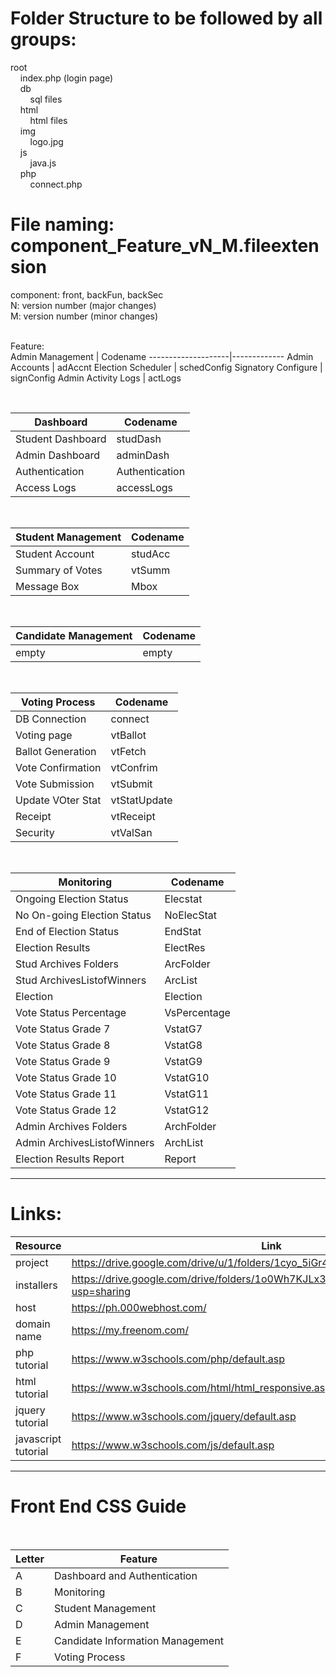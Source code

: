 # Folder Structure to be followed by all groups:  
root  
&nbsp;&nbsp;&nbsp;&nbsp;index.php (login page)  
&nbsp;&nbsp;&nbsp;&nbsp;db  
&nbsp;&nbsp;&nbsp;&nbsp;&nbsp;&nbsp;&nbsp;&nbsp;sql files  
&nbsp;&nbsp;&nbsp;&nbsp;html  
&nbsp;&nbsp;&nbsp;&nbsp;&nbsp;&nbsp;&nbsp;&nbsp;html files  
&nbsp;&nbsp;&nbsp;&nbsp;img  
&nbsp;&nbsp;&nbsp;&nbsp;&nbsp;&nbsp;&nbsp;&nbsp;logo.jpg  
&nbsp;&nbsp;&nbsp;&nbsp;js  
&nbsp;&nbsp;&nbsp;&nbsp;&nbsp;&nbsp;&nbsp;&nbsp;java.js  
&nbsp;&nbsp;&nbsp;&nbsp;php  
&nbsp;&nbsp;&nbsp;&nbsp;&nbsp;&nbsp;&nbsp;&nbsp;connect.php  

# File naming: component_Feature_vN_M.fileextension  
component: front, backFun, backSec <br>
N: version number (major changes)  <br>
M: version number (minor changes)  <br><br>

Feature: <br>
Admin Management    | Codename
--------------------|-------------
Admin Accounts      | adAccnt
Election Scheduler  | schedConfig
Signatory Configure | signConfig 
Admin Activity Logs | actLogs 

<br>

Dashboard          | Codename
-------------------|-----------
Student Dashboard  | studDash
Admin Dashboard    | adminDash 
Authentication     | Authentication
Access Logs        | accessLogs

<br>

Student Management | Codename
-------------------|-----------
Student Account    | studAcc
Summary of Votes   | vtSumm
Message Box        | Mbox

<br>

Candidate Management | Codename
-------------------|-----------
empty    | empty

<br>

Voting Process     | Codename
-------------------|-----------
DB Connection | connect
Voting page   | vtBallot
Ballot Generation | vtFetch
Vote Confirmation | vtConfrim
Vote Submission | vtSubmit
Update VOter Stat | vtStatUpdate
Receipt | vtReceipt
Security | vtValSan

<br>

Monitoring                 | Codename
---------------------------|---------------
Ongoing Election Status    | Elecstat  
No On-going Election Status| NoElecStat  
End of Election Status     | EndStat  
Election Results           | ElectRes  
Stud Archives Folders      | ArcFolder  
Stud ArchivesListofWinners | ArcList  
Election                   | Election  
Vote Status Percentage     | VsPercentage  
Vote Status Grade 7        | VstatG7  
Vote Status Grade 8        | VstatG8  
Vote Status Grade 9        | VstatG9  
Vote Status Grade 10       | VstatG10  
Vote Status Grade 11       | VstatG11  
Vote Status Grade 12       | VstatG12  
Admin Archives Folders     | ArchFolder  
Admin ArchivesListofWinners| ArchList  
Election Results Report    | Report  


-----------------------------------------------------------

# Links:  
Resource | Link
--------|-----------
project | https://drive.google.com/drive/u/1/folders/1cyo_5iGr4_6_7nx1SnbXZE1aHy8X6GDE  
installers | https://drive.google.com/drive/folders/1o0Wh7KJLx3E9oH4lJK4vzAeeIntqc5dr?usp=sharing  
host | https://ph.000webhost.com/  
domain name | https://my.freenom.com/  
php tutorial | https://www.w3schools.com/php/default.asp
html tutorial | https://www.w3schools.com/html/html_responsive.asp
jquery tutorial | https://www.w3schools.com/jquery/default.asp
javascript tutorial | https://www.w3schools.com/js/default.asp
-----------------------------------------------------------

# Front End CSS Guide 
<br>

Letter  | Feature
--------|-----------
A       | Dashboard and Authentication
B       | Monitoring
C       | Student Management
D       | Admin Management
E       | Candidate Information Management
F       | Voting Process
